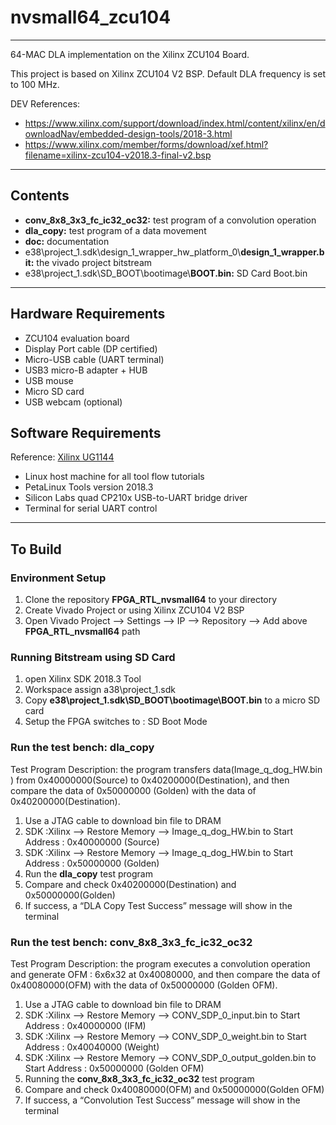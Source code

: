 # nvsmall64\_zcu104 
----------

64-MAC DLA implementation on the Xilinx ZCU104 Board. 

This project is based on Xilinx ZCU104 V2 BSP. Default DLA frequency is set to 100 MHz.

DEV References: 

+ https://www.xilinx.com/support/download/index.html/content/xilinx/en/downloadNav/embedded-design-tools/2018-3.html
+ https://www.xilinx.com/member/forms/download/xef.html?filename=xilinx-zcu104-v2018.3-final-v2.bsp


------------
## Contents
- **conv\_8x8\_3x3\_fc\_ic32\_oc32:** test program of a convolution operation
- **dla_copy:** test program of a data movement
- **doc:** documentation
- e38\project_1.sdk\design_1_wrapper_hw_platform_0\\**design_1_wrapper.bit:** the vivado project bitstream
- e38\project_1.sdk\SD_BOOT\bootimage\\**BOOT.bin:** SD Card Boot.bin

-------------
## Hardware Requirements

- ZCU104 evaluation board
- Display Port cable (DP certified) 
- Micro-USB cable (UART terminal)
- USB3 micro-B adapter + HUB
- USB mouse
- Micro SD card
- USB webcam (optional)


## Software Requirements

Reference: [Xilinx UG1144](https://www.xilinx.com/support/documentation/sw_manuals/xilinx2018_3/ug1144-petalinux-tools-reference-guide.pdf)

- Linux host machine for all tool flow tutorials
- PetaLinux Tools version 2018.3
- Silicon Labs quad CP210x USB-to-UART bridge driver
- Terminal for serial UART control


---------------------

## To Build

### Environment Setup

1. Clone the repository **FPGA_RTL_nvsmall64** to your directory
1. Create Vivado Project or using Xilinx ZCU104 V2 BSP
1. Open Vivado Project --> Settings --> IP --> Repository --> Add above **FPGA_RTL_nvsmall64** path

### Running Bitstream using SD Card

1. open Xilinx SDK 2018.3 Tool
1. Workspace assign a38\project_1.sdk
1. Copy **e38\project_1.sdk\SD_BOOT\bootimage\BOOT.bin** to a micro SD card
1. Setup the FPGA switches to : SD Boot Mode


###  Run the test bench: dla_copy  

Test Program Description:  the program transfers data(Image_q_dog_HW.bin ) from 0x40000000(Source) to 0x40200000(Destination), and then compare the data of 0x50000000 (Golden) with the data of 0x40200000(Destination).

1. Use a JTAG cable to download bin file to DRAM 
1. SDK :Xilinx --> Restore Memory --> Image_q_dog_HW.bin to Start Address : 0x40000000 (Source)
1. SDK :Xilinx --> Restore Memory --> Image_q_dog_HW.bin to Start Address : 0x50000000 (Golden) 
1. Run the **dla_copy** test program
1. Compare and check 0x40200000(Destination) and 0x50000000(Golden)
1. If success, a “DLA Copy Test Success” message will show in the terminal 
  



### Run the test bench: conv\_8x8_3x3\_fc\_ic32\_oc32

Test Program Description: the program executes a convolution operation and generate OFM : 6x6x32 at 0x40080000, and then compare the data of 0x40080000(OFM) with the data of 0x50000000 (Golden OFM).

1. Use a JTAG cable to download bin file to DRAM
1. SDK :Xilinx --> Restore Memory --> CONV_SDP_0_input.bin to Start Address : 0x40000000 (IFM)
1. SDK :Xilinx --> Restore Memory --> CONV_SDP_0_weight.bin to Start Address : 0x40040000 (Weight)
1. SDK :Xilinx --> Restore Memory --> CONV_SDP_0_output_golden.bin to Start Address : 0x50000000 (Golden OFM)
1. Running the **conv\_8x8\_3x3\_fc\_ic32\_oc32** test program
1. Compare and check 0x40080000(OFM) and 0x50000000(Golden OFM)
1. If success, a “Convolution Test Success” message will show in the terminal

